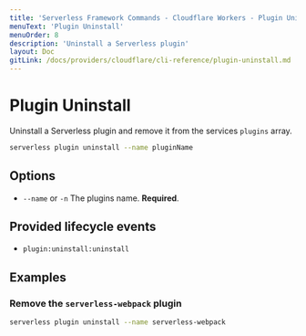 ```yaml
---
title: 'Serverless Framework Commands - Cloudflare Workers - Plugin Uninstall'
menuText: 'Plugin Uninstall'
menuOrder: 8
description: 'Uninstall a Serverless plugin'
layout: Doc
gitLink: /docs/providers/cloudflare/cli-reference/plugin-uninstall.md
---
```


# Plugin Uninstall

Uninstall a Serverless plugin and remove it from the services `plugins` array.

```bash
serverless plugin uninstall --name pluginName
```

## Options
- `--name` or `-n` The plugins name. **Required**.

## Provided lifecycle events
- `plugin:uninstall:uninstall`

## Examples

### Remove the `serverless-webpack` plugin

```bash
serverless plugin uninstall --name serverless-webpack
```
